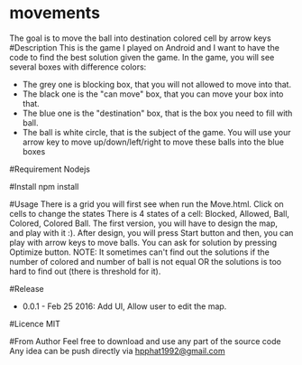 # movements
The goal is to move the ball into destination colored cell by arrow keys
#Description
This is the game I played on Android and I want to have the code to find the best solution given the game.
In the game, you will see several boxes with difference colors:
- The grey one is blocking box, that you will not allowed to move into that.
- The black one is the "can move" box, that you can move your box into that.
- The blue one is the "destination" box, that is the box you need to fill with ball.
- The ball is white circle, that is the subject of the game.
You will use your arrow key to move up/down/left/right to move these balls into the blue boxes

#Requirement
Nodejs

#Install
npm install

#Usage
There is a grid you will first see when run the Move.html. Click on cells to change the states
There is 4 states of a cell: Blocked, Allowed, Ball, Colored, Colored Ball.
The first version, you will have to design the map, and play with it :).
After design, you will press Start button and then, you can play with arrow keys to move balls.
You can ask for solution by pressing Optimize button.
NOTE: It sometimes can't find out the solutions if the number of colored and number of ball is not equal OR the solutions is too hard to find out (there is threshold for it).

#Release
- 0.0.1 - Feb 25 2016: Add UI, Allow user to edit the map.


#Licence
MIT

#From Author
Feel free to download and use any part of the source code
Any idea can be push directly via hpphat1992@gmail.com

